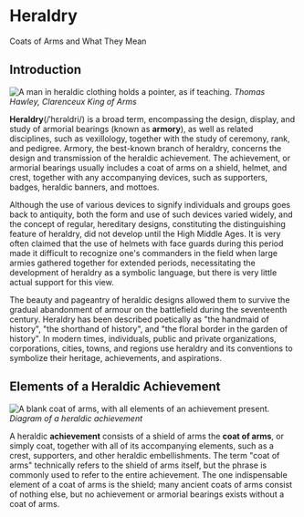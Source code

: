 # Heraldry #
Coats of Arms and What They Mean

## Introduction ##
![A man in heraldic clothing holds a pointer, as if teaching.](http://csc174.org/lab02/ny/images/herald.jpg)
*Thomas Hawley, Clarenceux King of Arms*

**Heraldry**(/ˈhɛrəldri/) is a broad term, encompassing the design, display, and study of armorial bearings (known as **armory**), as well as related disciplines, such as vexillology, together with the study of ceremony, rank, and pedigree. Armory, the best-known branch of heraldry, concerns the design and transmission of the heraldic achievement. The achievement, or armorial bearings usually includes a coat of arms on a shield, helmet, and crest, together with any accompanying devices, such as supporters, badges, heraldic banners, and mottoes.

Although the use of various devices to signify individuals and groups goes back to antiquity, both the form and use of such devices varied widely, and the concept of regular, hereditary designs, constituting the distinguishing feature of heraldry, did not develop until the High Middle Ages. It is very often claimed that the use of helmets with face guards during this period made it difficult to recognize one's commanders in the field when large armies gathered together for extended periods, necessitating the development of heraldry as a symbolic language, but there is very little actual support for this view.

The beauty and pageantry of heraldic designs allowed them to survive the gradual abandonment of armour on the battlefield during the seventeenth century. Heraldry has been described poetically as "the handmaid of history", "the shorthand of history", and "the floral border in the garden of history". In modern times, individuals, public and private organizations, corporations, cities, towns, and regions use heraldry and its conventions to symbolize their heritage, achievements, and aspirations.

## Elements of a Heraldic Achievement ##
![A blank coat of arms, with all elements of an achievement present.](http://csc174.org/lab02/ny/images/shield.png)
*Diagram of a heraldic achievement*

A heraldic **achievement** consists of a shield of arms the <strong>coat of arms</strong>, or simply coat, together with all of its accompanying elements, such as a crest, supporters, and other heraldic embellishments. The term "coat of arms" technically refers to the shield of arms itself, but the phrase is commonly used to refer to the entire achievement. The one indispensable element of a coat of arms is the shield; many ancient coats of arms consist of nothing else, but no achievement or armorial bearings exists without a coat of arms.
<!--stackedit_data:
eyJoaXN0b3J5IjpbMjAzNTMyNzI4NywtMTg1MTgxNjMzOV19
-->